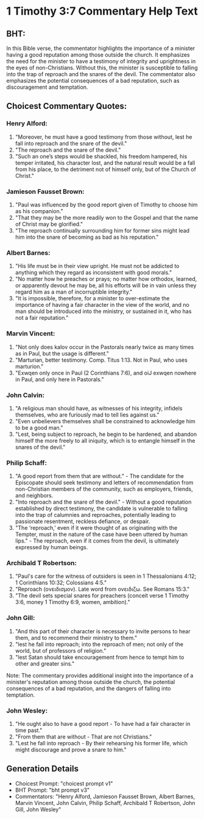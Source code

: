 # 1 Timothy 3:7 Commentary Help Text

## BHT:
In this Bible verse, the commentator highlights the importance of a minister having a good reputation among those outside the church. It emphasizes the need for the minister to have a testimony of integrity and uprightness in the eyes of non-Christians. Without this, the minister is susceptible to falling into the trap of reproach and the snares of the devil. The commentator also emphasizes the potential consequences of a bad reputation, such as discouragement and temptation.

## Choicest Commentary Quotes:
### Henry Alford:
1. "Moreover, he must have a good testimony from those without, lest he fall into reproach and the snare of the devil." 
2. "The reproach and the snare of the devil." 
3. "Such an one’s steps would be shackled, his freedom hampered, his temper irritated, his character lost, and the natural result would be a fall from his place, to the detriment not of himself only, but of the Church of Christ."

### Jamieson Fausset Brown:
1. "Paul was influenced by the good report given of Timothy to choose him as his companion."
2. "That they may be the more readily won to the Gospel and that the name of Christ may be glorified."
3. "The reproach continually surrounding him for former sins might lead him into the snare of becoming as bad as his reputation."

### Albert Barnes:
1. "His life must be in their view upright. He must not be addicted to anything which they regard as inconsistent with good morals."
2. "No matter how he preaches or prays; no matter how orthodox, learned, or apparently devout he may be, all his efforts will be in vain unless they regard him as a man of incorruptible integrity."
3. "It is impossible, therefore, for a minister to over-estimate the importance of having a fair character in the view of the world, and no man should be introduced into the ministry, or sustained in it, who has not a fair reputation."

### Marvin Vincent:
1. "Not only does kalov occur in the Pastorals nearly twice as many times as in Paul, but the usage is different."
2. "Marturian, better testimony. Comp. Titus 1:13. Not in Paul, who uses marturion."
3. "Exwqen only once in Paul (2 Corinthians 7:6), and oiJ exwqen nowhere in Paul, and only here in Pastorals."

### John Calvin:
1. "A religious man should have, as witnesses of his integrity, infidels themselves, who are furiously mad to tell lies against us."
2. "Even unbelievers themselves shall be constrained to acknowledge him to be a good man."
3. "Lest, being subject to reproach, he begin to be hardened, and abandon himself the more freely to all iniquity, which is to entangle himself in the snares of the devil."

### Philip Schaff:
1. "A good report from them that are without." - The candidate for the Episcopate should seek testimony and letters of recommendation from non-Christian members of the community, such as employers, friends, and neighbors.
2. "Into reproach and the snare of the devil." - Without a good reputation established by direct testimony, the candidate is vulnerable to falling into the trap of calumnies and reproaches, potentially leading to passionate resentment, reckless defiance, or despair.
3. "The ‘reproach,’ even if it were thought of as originating with the Tempter, must in the nature of the case have been uttered by human lips." - The reproach, even if it comes from the devil, is ultimately expressed by human beings.

### Archibald T Robertson:
1. "Paul's care for the witness of outsiders is seen in 1 Thessalonians 4:12; 1 Corinthians 10:32; Colossians 4:5."
2. "Reproach (ονειδισμον). Late word from ονειδιζω. See Romans 15:3."
3. "The devil sets special snares for preachers (conceit verse 1 Timothy 3:6, money 1 Timothy 6:9, women, ambition)."

### John Gill:
1. "And this part of their character is necessary to invite persons to hear them, and to recommend their ministry to them."
2. "lest he fall into reproach; into the reproach of men; not only of the world, but of professors of religion."
3. "lest Satan should take encouragement from hence to tempt him to other and greater sins."

Note: The commentary provides additional insight into the importance of a minister's reputation among those outside the church, the potential consequences of a bad reputation, and the dangers of falling into temptation.

### John Wesley:
1. "He ought also to have a good report - To have had a fair character in time past." 
2. "From them that are without - That are not Christians."
3. "Lest he fall into reproach - By their rehearsing his former life, which might discourage and prove a snare to him."


## Generation Details
- Choicest Prompt: "choicest prompt v1"
- BHT Prompt: "bht prompt v3"
- Commentators: "Henry Alford, Jamieson Fausset Brown, Albert Barnes, Marvin Vincent, John Calvin, Philip Schaff, Archibald T Robertson, John Gill, John Wesley"
